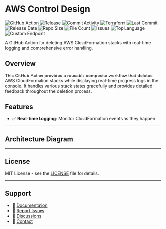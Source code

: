 # AWS Control Design

![GitHub Action](https://img.shields.io/badge/GitHub-Action-blue?logo=github)&nbsp;![Release](https://github.com/subhamay-bhattacharyya/2404-security-tf/actions/workflows/release.yaml/badge.svg)&nbsp;![Commit Activity](https://img.shields.io/github/commit-activity/t/subhamay-bhattacharyya/2404-security-tf)&nbsp;![Terraform](https://img.shields.io/badge/AWS-Terraform-orange?logo=amazonaws)&nbsp;![Last Commit](https://img.shields.io/github/last-commit/subhamay-bhattacharyya/2404-security-tf)&nbsp;![Release Date](https://img.shields.io/github/release-date/subhamay-bhattacharyya/2404-security-tf)&nbsp;![Repo Size](https://img.shields.io/github/repo-size/subhamay-bhattacharyya/2404-security-tf)&nbsp;![File Count](https://img.shields.io/github/directory-file-count/subhamay-bhattacharyya/2404-security-tf)&nbsp;![Issues](https://img.shields.io/github/issues/subhamay-bhattacharyya/2404-security-tf)&nbsp;![Top Language](https://img.shields.io/github/languages/top/subhamay-bhattacharyya/2404-security-tf)&nbsp;![Custom Endpoint](https://img.shields.io/endpoint?url=https://gist.githubusercontent.com/bsubhamay/3f42b792bac49a9bdd0333a1b90407b0/raw/2404-security-tf.json?)


A GitHub Action for deleting AWS CloudFormation stacks with real-time logging and comprehensive error handling.

## Overview

This GitHub Action provides a reusable composite workflow that deletes AWS CloudFormation stacks while displaying real-time progress logs in the console. It handles various stack states gracefully and provides detailed feedback throughout the deletion process.

## Features

- ✅ **Real-time Logging**: Monitor CloudFormation events as they happen

---

## Architecture Diagram


---

## License

MIT License - see the [LICENSE](LICENSE) file for details.

---

## Support

- 📖 [Documentation](https://github.com/subhamay-bhattacharyya/2404-security-tf/wiki)
- 🐛 [Report Issues](https://github.com/subhamay-bhattacharyya/2404-security-tf/issues)
- 💬 [Discussions](https://github.com/subhamay-bhattacharyya/2404-security-tf/discussions)
- 📧 [Contact](mailto:support@subhamay.aws@gmail.com)